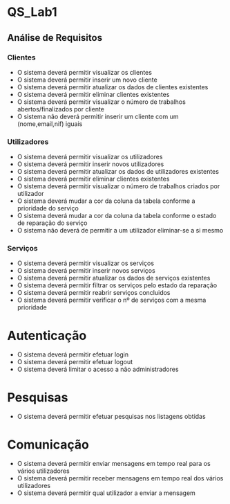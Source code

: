 # QS_Lab1

## Análise de Requisitos

### Clientes

-   O sistema deverá permitir visualizar os clientes
-   O sistema deverá permitir inserir um novo cliente
-   O sistema deverá permitir atualizar os dados de clientes existentes
-   O sistema deverá permitir eliminar clientes existentes
-   O sistema deverá permitir visualizar o número de trabalhos abertos/finalizados por cliente
-   O sistema não deverá permitir inserir um cliente com um (nome,email,nif) iguais

### Utilizadores

-   O sistema deverá permitir visualizar os utilizadores
-   O sistema deverá permitir inserir novos utilizadores
-   O sistema deverá permitir atualizar os dados de utilizadores existentes
-   O sistema deverá permitir eliminar clientes existentes
-   O sistema deverá permitir visualizar o número de trabalhos criados por utilizador
-   O sistema deverá mudar a cor da coluna da tabela conforme a prioridade do serviço
-   O sistema deverá mudar a cor da coluna da tabela conforme o estado de reparação do serviço
-   O sistema não deverá de permitir a um utilizador eliminar-se a si mesmo

### Serviços

-   O sistema deverá permitir visualizar os serviços
-   O sistema deverá permitir inserir novos serviços
-   O sistema deverá permitir atualizar os dados de serviços existentes
-   O sistema deverá permitir filtrar os serviços pelo estado da reparação
-   O sistema deverá permitir reabrir serviços concluidos
-   O sistema deverá permitir verificar o nº de serviços com a mesma prioridade

# Autenticação

-   O sistema deverá permitir efetuar login
-   O sistema deverá permitir efetuar logout
-   O sistema deverá limitar o acesso a não administradores

# Pesquisas

-   O sistema deverá permitir efetuar pesquisas nos listagens obtidas

# Comunicação

-   O sistema deverá permitir enviar mensagens em tempo real para os vários utilizadores
-   O sistema deverá permitir receber mensagens em tempo real dos vários utilizadores
-   O sistema deverá permitir qual utilizador a enviar a mensagem
